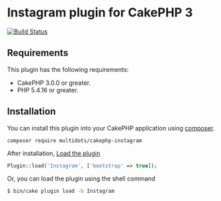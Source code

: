 # Instagram plugin for CakePHP 3

[![Build Status](https://travis-ci.org/multidots/cakephp-instagram.svg?branch=master)](https://travis-ci.org/multidots/cakephp-instagram)

## Requirements

This plugin has the following requirements:

* CakePHP 3.0.0 or greater.
* PHP 5.4.16 or greater.

## Installation

You can install this plugin into your CakePHP application using [composer](http://getcomposer.org).

```
composer require multidots/cakephp-instagram
```

After installation, [Load the plugin](http://book.cakephp.org/3.0/en/plugins.html#loading-a-plugin)
```php
Plugin::load('Instagram', ['bootstrap' => true]);
```
Or, you can load the plugin using the shell command
```sh
$ bin/cake plugin load -b Instagram
